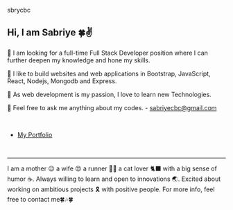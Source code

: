 sbrycbc

## Hi, I am Sabriye 🍀✌️

🔭 I am looking for a full-time Full Stack Developer position where I can further deepen my knowledge and hone my skills.

🌱 I like to build websites and web applications in Bootstrap, JavaScript, React, Nodejs, Mongodb and Express.

👯 As web development is my passion, I love to learn new Technologies.

💬 Feel free to ask me anything about my codes. - [sabriyecbc@gmail.com](https://mail.google.com/mail/u/0/?tab=rm&ogbl#inbox)

<br />

- [My Portfolio](https://my-portfolio-two-puce-68.vercel.app/ "My Portfolio")

<br />

---


I am a mother 😉 a wife 😍 a runner 🏃‍♂️ a cat lover 🐈‍⬛ with a big sense of humor ☕. Always willing to learn and open to innovations 🌏. Excited about working on ambitious projects 🎗 with positive people. For more info, feel free to contact me🍀🎶🍀
